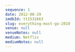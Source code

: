 ```yaml
---
sequence: 1
date: 2012-08-29
imdbId: tt1531663
slug: everything-must-go-2010
venue: null
venueNotes: null
medium: Netflix
mediumNotes: null
---
```


